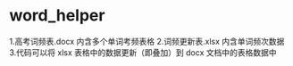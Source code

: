 # word_helper

1.高考词频表.docx 内含多个单词考频表格
2.词频更新表.xlsx 内含单词频次数据
3.代码可以将 xlsx 表格中的数据更新（即叠加）到 docx 文档中的表格数据中
